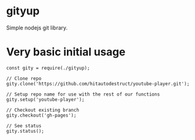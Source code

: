 # gityup
Simple nodejs git library.

# Very basic initial usage

```
const gity = require(./gityup);

// Clone repo
gity.clone('https://github.com/hitautodestruct/youtube-player.git');

// Setup repo name for use with the rest of our functions
gity.setup('youtube-player');

// Checkout existing branch
gity.checkout('gh-pages');

// See status
gity.status();

```
